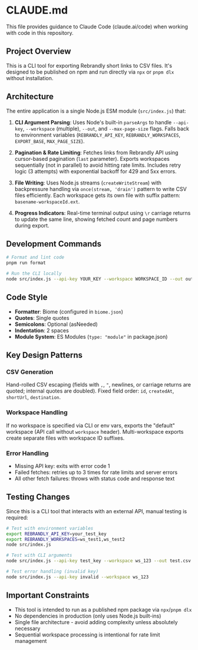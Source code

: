 # CLAUDE.md

This file provides guidance to Claude Code (claude.ai/code) when working with code in this repository.

## Project Overview

This is a CLI tool for exporting Rebrandly short links to CSV files. It's designed to be published on npm and run directly via `npx` or `pnpm dlx` without installation.

## Architecture

The entire application is a single Node.js ESM module (`src/index.js`) that:

1. **CLI Argument Parsing**: Uses Node's built-in `parseArgs` to handle `--api-key`, `--workspace` (multiple), `--out`, and `--max-page-size` flags. Falls back to environment variables (`REBRANDLY_API_KEY`, `REBRANDLY_WORKSPACES`, `EXPORT_BASE`, `MAX_PAGE_SIZE`).

2. **Pagination & Rate Limiting**: Fetches links from Rebrandly API using cursor-based pagination (`last` parameter). Exports workspaces sequentially (not in parallel) to avoid hitting rate limits. Includes retry logic (3 attempts) with exponential backoff for 429 and 5xx errors.

3. **File Writing**: Uses Node.js streams (`createWriteStream`) with backpressure handling via `once(stream, 'drain')` pattern to write CSV files efficiently. Each workspace gets its own file with suffix pattern: `basename-workspaceId.ext`.

4. **Progress Indicators**: Real-time terminal output using `\r` carriage returns to update the same line, showing fetched count and page numbers during export.

## Development Commands

```bash
# Format and lint code
pnpm run format

# Run the CLI locally
node src/index.js --api-key YOUR_KEY --workspace WORKSPACE_ID --out output.csv
```

## Code Style

- **Formatter**: Biome (configured in `biome.json`)
- **Quotes**: Single quotes
- **Semicolons**: Optional (asNeeded)
- **Indentation**: 2 spaces
- **Module System**: ES Modules (`type: "module"` in package.json)

## Key Design Patterns

### CSV Generation
Hand-rolled CSV escaping (fields with `,`, `"`, newlines, or carriage returns are quoted; internal quotes are doubled). Fixed field order: `id`, `createdAt`, `shortUrl`, `destination`.

### Workspace Handling
If no workspace is specified via CLI or env vars, exports the "default" workspace (API call without `workspace` header). Multi-workspace exports create separate files with workspace ID suffixes.

### Error Handling
- Missing API key: exits with error code 1
- Failed fetches: retries up to 3 times for rate limits and server errors
- All other fetch failures: throws with status code and response text

## Testing Changes

Since this is a CLI tool that interacts with an external API, manual testing is required:

```bash
# Test with environment variables
export REBRANDLY_API_KEY=your_test_key
export REBRANDLY_WORKSPACES=ws_test1,ws_test2
node src/index.js

# Test with CLI arguments
node src/index.js --api-key test_key --workspace ws_123 --out test.csv

# Test error handling (invalid key)
node src/index.js --api-key invalid --workspace ws_123
```

## Important Constraints

- This tool is intended to run as a published npm package via `npx`/`pnpm dlx`
- No dependencies in production (only uses Node.js built-ins)
- Single file architecture - avoid adding complexity unless absolutely necessary
- Sequential workspace processing is intentional for rate limit management
